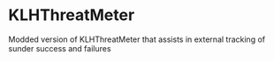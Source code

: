# KLHThreatMeter
Modded version of KLHThreatMeter that assists in external tracking of sunder success and failures

